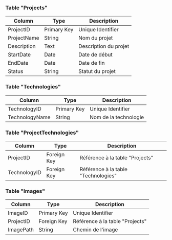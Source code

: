 ### Table "Projects"

| Column     | Type          | Description           |
|------------|---------------|-----------------------|
| ProjectID  | Primary Key   | Unique Identifier     |
| ProjectName| String        | Nom du projet         |
| Description| Text          | Description du projet |
| StartDate  | Date          | Date de début         |
| EndDate    | Date          | Date de fin           |
| Status     | String        | Statut du projet      |

### Table "Technologies"

| Column         | Type          | Description           |
|----------------|---------------|-----------------------|
| TechnologyID   | Primary Key   | Unique Identifier     |
| TechnologyName | String        | Nom de la technologie  |

### Table "ProjectTechnologies"

| Column         | Type          | Description                           |
|----------------|---------------|---------------------------------------|
| ProjectID      | Foreign Key   | Référence à la table "Projects"       |
| TechnologyID   | Foreign Key   | Référence à la table "Technologies"   |

### Table "Images"

| Column      | Type          | Description                           |
|-------------|---------------|---------------------------------------|
| ImageID     | Primary Key   | Unique Identifier                     |
| ProjectID   | Foreign Key   | Référence à la table "Projects"       |
| ImagePath   | String        | Chemin de l'image                      |